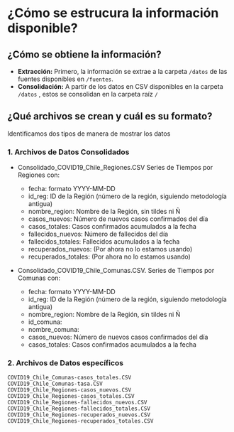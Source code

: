 # ¿Cómo se estrucura la información disponible?
## ¿Cómo se obtiene la información?
- **Extracción:** Primero, la información se extrae a la carpeta `/datos` de las fuentes disponibles en `/fuentes`. 
- **Consolidación:** A partir de los datos en CSV disponibles en la carpeta `/datos` , estos se consolidan en la carpeta raíz `/`

## ¿Qué archivos se crean y cuál es su formato?
Identificamos dos tipos de manera de mostrar los datos
### 1. Archivos de Datos Consolidados
* Consolidado_COVID19_Chile_Regiones.CSV Series de Tiempos por Regiones con:
	* fecha: formato YYYY-MM-DD
	* id_reg: ID de la Región (número de la región, siguiendo metodología antigua)
	* nombre_region: Nombre de la Región, sin tildes ni Ñ
	* casos_nuevos: Número de nuevos casos confirmados del día
	* casos_totales: Casos confirmados acumulados a la fecha
	* fallecidos_nuevos: Número de fallecidos del día
	* fallecidos_totales: Fallecidos acumulados a la fecha
	* recuperados_nuevos: (Por ahora no lo estamos usando)
	* recuperados_totales: (Por ahora no lo estamos usando)

* Consolidado_COVID19_Chile_Comunas.CSV. Series de Tiempos por Comunas con:
	* fecha: formato YYYY-MM-DD
	* id_reg: ID de la Región (número de la región, siguiendo metodología antigua)
	* nombre_region: Nombre de la Región, sin tildes ni Ñ
	* id_comuna:
	* nombre_comuna:
	* casos_nuevos: Número de nuevos casos confirmados del día
	* casos_totales: Casos confirmados acumulados a la fecha
	
### 2. Archivos de Datos específicos
 	COVID19_Chile_Comunas-casos_totales.CSV
	COVID19_Chile_Comunas-tasa.CSV
	COVID19_Chile_Regiones-casos_nuevos.CSV
	COVID19_Chile_Regiones-casos_totales.CSV
	COVID19_Chile_Regiones-fallecidos_nuevos.CSV
	COVID19_Chile_Regiones-fallecidos_totales.CSV
	COVID19_Chile_Regiones-recuperados_nuevos.CSV
	COVID19_Chile_Regiones-recuperados_totales.CSV
